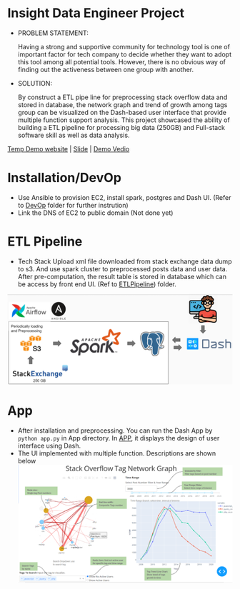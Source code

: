 # Insight Data Engineer Project

- PROBLEM STATEMENT:

    Having a strong and supportive community for technology tool is one of important factor for tech company to decide whether they want to adopt this tool among all potential tools. However, there is no obvious way of finding out the activeness between one group with another.

- SOLUTION:

    By construct a ETL pipe line for preprocessing stack overflow data and stored in database, the network graph and trend of growth among tags group can be visualized on the Dash-based user interface that provide multiple function support analysis. This project showcased the ability of building a ETL pipeline for processing big data (250GB) and Full-stack software skill as well as data analysis.

[Temp Demo website](http://insightdataengineer.online/) | [Slide](https://docs.google.com/presentation/d/1sbWKLwaT2vLml31VI6-uxXzdjK5P2kiTAZ9GfWRD1sY/edit?usp=sharing) | [Demo Vedio](https://www.youtube.com/watch?v=rGT3rbSUN10)

# Installation/DevOp
- Use Ansible to provision EC2, install spark, postgres and Dash UI. (Refer to [DevOp](https://github.com/Shawn5141/Stack-Community/tree/master/DevOp) folder for further instrution)
- Link the DNS of EC2 to public domain (Not done yet)

# ETL Pipeline
- Tech Stack
Upload xml file downloaded from stack exchange data dump to s3. And use spark cluster to preprocessed posts data and user data. After pre-computation, the result table is stored in database which can be access by front end UI. (Ref to [ETLPipeline](https://github.com/Shawn5141/Stack-Community/tree/master/ETLPipeline)) folder.

![Tech Stack](./img/tech_stack.PNG)


# App
- After installation and preprocessing. You can run the Dash App by `python app.py` in App directory. In [APP](https://github.com/Shawn5141/Stack-Community/tree/master/App), it displays the design of user interface using Dash. 
- The UI implemented with multiple function. Descriptions are shown below 
![UI](./img/UI.PNG)